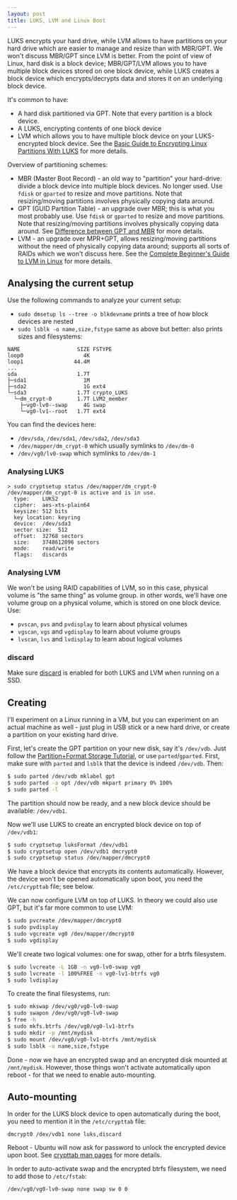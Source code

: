```yaml
---
layout: post
title: LUKS, LVM and Linux Boot
---
```


LUKS encrypts your hard drive, while LVM allows to have partitions on your hard drive which are easier to
manage and resize than with MBR/GPT. We won't discuss MBR/GPT since LVM is better.
From the point of view of Linux, hard disk is a block device; MBR/GPT/LVM allows you to
have multiple block devices stored on one block device, while LUKS creates a block device
which encrypts/decrypts data and stores it on an underlying block device.

It's common to have:

- A hard disk partitioned via GPT. Note that every partition is a block device.
- A LUKS, encrypting contents of one block device
- LVM which allows you to have multiple block device on your LUKS-encrypted block device. See the
  [Basic Guide to Encrypting Linux Partitions With LUKS](https://linuxconfig.org/basic-guide-to-encrypting-linux-partitions-with-luks) for more details.

Overview of partitioning schemes:

- MBR (Master Boot Record) - an old way to "partition" your hard-drive: divide a block device into multiple block devices.
  No longer used. Use `fdisk` or `gparted` to resize and move partitions. Note that resizing/moving partitions involves
  physically copying data around.
- GPT (GUID Partition Table) - an upgrade over MBR; this is what you most probably use. Use `fdisk` or `gparted` to resize and move partitions. Note that resizing/moving partitions involves
  physically copying data around. See [Difference between GPT and MBR](https://www.howtogeek.com/193669/whats-the-difference-between-gpt-and-mbr-when-partitioning-a-drive/) for more details.
- LVM - an upgrade over MPR+GPT, allows resizing/moving partitions without the need of physically copying data around;
  supports all sorts of RAIDs which we won't discuss here. See the [Complete Beginner's Guide to LVM in Linux](https://linuxhandbook.com/lvm-guide/) for more details.

## Analysing the current setup

Use the following commands to analyze your current setup:

- `sudo dmsetup ls --tree -o blkdevname` prints a tree of how block devices are nested
- `sudo lsblk -o name,size,fstype` same as above but better: also prints sizes and filesystems:

```
NAME                  SIZE FSTYPE
loop0                   4K 
loop1                44.4M 
...
sda                   1.7T 
├─sda1                  1M 
├─sda2                  1G ext4
└─sda3                1.7T crypto_LUKS
  └─dm_crypt-0        1.7T LVM2_member
    ├─vg0-lv0--swap     4G swap
    └─vg0-lv1--root   1.7T ext4
```
You can find the devices here:

- `/dev/sda`, `/dev/sda1`, `/dev/sda2`, `/dev/sda3`
- `/dev/mapper/dm_crypt-0` which usually symlinks to `/dev/dm-0`
- `/dev/vg0/lv0-swap` which symlinks to `/dev/dm-1`

### Analysing LUKS

```
> sudo cryptsetup status /dev/mapper/dm_crypt-0
/dev/mapper/dm_crypt-0 is active and is in use.
  type:    LUKS2
  cipher:  aes-xts-plain64
  keysize: 512 bits
  key location: keyring
  device:  /dev/sda3
  sector size:  512
  offset:  32768 sectors
  size:    3748612096 sectors
  mode:    read/write
  flags:   discards 
```

### Analysing LVM

We won't be using RAID capabilities of LVM, so in this case, physical volume is "the same thing"
as volume group. in other words, we'll have one volume group on a physical volume, which is stored on
one block device. Use:

- `pvscan`, `pvs` and `pvdisplay` to learn about physical volumes
- `vgscan`, `vgs` and `vgdisplay` to learn about volume groups
- `lvscan`, `lvs` and `lvdisplay` to learn about logical volumes

### discard

Make sure [discard](../ssd-discard/) is enabled for both LUKS and LVM when running on a SSD.

## Creating

I'll experiment on a Linux running in a VM, but you can experiment on an actual machine as well -
just plug in USB stick or a new hard drive, or create a partition on your existing hard drive.

First, let's create the GPT partition on your new disk, say it's `/dev/vdb`.
Just follow the [Partition+Format Storage Tutorial](https://www.digitalocean.com/community/tutorials/how-to-partition-and-format-storage-devices-in-linux),
or use `parted`/`gparted`. First, make sure with `parted` and `lsblk` that the device is indeed `/dev/vdb`.
Then:
```bash
$ sudo parted /dev/vdb mklabel gpt
$ sudo parted -a opt /dev/vdb mkpart primary 0% 100%
$ sudo parted -l
```
The partition should now be ready, and a new block device should be available: `/dev/vdb1`.

Now we'll use LUKS to create an encrypted block device on top of `/dev/vdb1`:
```bash
$ sudo cryptsetup luksFormat /dev/vdb1
$ sudo cryptsetup open /dev/vdb1 dmcrypt0
$ sudo cryptsetup status /dev/mapper/dmcrypt0
```
We have a block device that encrypts its contents automatically. However,
the device won't be opened automatically upon boot, you need the `/etc/crypttab` file;
see below.

We can now configure LVM on top of LUKS. In theory we could also use GPT, but
it's far more common to use LVM:

```bash
$ sudo pvcreate /dev/mapper/dmcrypt0
$ sudo pvdisplay
$ sudo vgcreate vg0 /dev/mapper/dmcrypt0
$ sudo vgdisplay
```
We'll create two logical volumes: one for swap, other for a btrfs filesystem.
```bash
$ sudo lvcreate -L 1GB -n vg0-lv0-swap vg0
$ sudo lvcreate -l 100%FREE -n vg0-lv1-btrfs vg0
$ sudo lvdisplay
```
To create the final filesystems, run:
```bash
$ sudo mkswap /dev/vg0/vg0-lv0-swap
$ sudo swapon /dev/vg0/vg0-lv0-swap
$ free -h
$ sudo mkfs.btrfs /dev/vg0/vg0-lv1-btrfs
$ sudo mkdir -p /mnt/mydisk
$ sudo mount /dev/vg0/vg0-lv1-btrfs /mnt/mydisk
$ sudo lsblk -o name,size,fstype
```
Done - now we have an encrypted swap and an encrypted disk mounted at `/mnt/mydisk`.
However, those things won't activate automatically upon reboot - for that we need
to enable auto-mounting.

## Auto-mounting

In order for the LUKS block device to open automatically during the boot, you need to mention
it in the `/etc/crypttab` file:
```
dmcrypt0 /dev/vdb1 none luks,discard
```
Reboot - Ubuntu will now ask for password to unlock the encrypted device upon boot.
See [crypttab man pages](https://www.man7.org/linux/man-pages/man5/crypttab.5.html) for more details.

In order to auto-activate swap and the encrypted btrfs filesystem, we need to add those to
`/etc/fstab`:

```fstab
/dev/vg0/vg0-lv0-swap none swap sw 0 0
```
